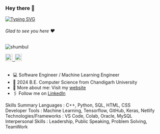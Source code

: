 ### Hey there :wave:

[![Typing SVG](https://readme-typing-svg.herokuapp.com?color=%2336BCF7&lines=This+is+Bunty+Prasad+Nayak)](https://git.io/typing-svg)

###### Glad to see you here :heart:

<p align="left"> <img src="https://komarev.com/ghpvc/?username=shumbul&label=Views&color=blue&style=plastic" alt="shumbul" /> </p>

<a href="https://buntyprasadnayak.github.io" target="_blank">
  <kbd>
  <img align="centre" alt="buntyprasadnayak.github.io" target="_blank" width="22px" src="https://www.pngwing.com/en/search?q=github" />
</a>
 
   
<a href="https://linkedin.com/in/buntyprasadnayak" target="_blank">
  <kbd>
  <img align="centre" alt="Bunty's LinkdeIn" width="22px" src="https://cdn-icons-png.flaticon.com/512/174/174857.png" />
</a>

<br/>
<br/>

- 💻 Software Engineer / Machine Learning Engineer
- 🏫 2024 B.E. Computer Science from Chandigarh University
- 🙋‍ More about me: Visit my [website](https://buntyprasadnayak.github.io/)
- 🖇 Follow me on [LinkedIn](https://linkedin.com/in/buntyprasadnayak)

Skills Summary
Languages               : C++, Python, SQL, HTML, CSS <br/>
Developer Tools         : Machine Learning, Tensorflow, GitHub, Keras, Netlify <br/>
Technologies/Frameworks : VS Code, Colab, Oracle, MySQL <br/>
Interpersonal Skills    : Leadership, Public Speaking, Problem Solving, TeamWork <br/>



